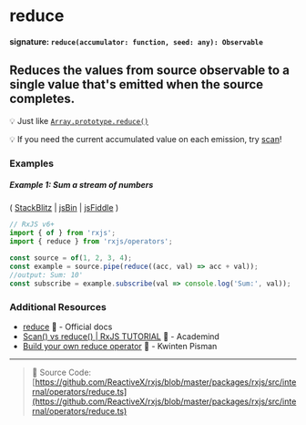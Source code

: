 # reduce

#### signature: `reduce(accumulator: function, seed: any): Observable`

## Reduces the values from source observable to a single value that's emitted when the source completes.

💡 Just like
[`Array.prototype.reduce()`](https://developer.mozilla.org/en-US/docs/Web/JavaScript/Reference/Global_Objects/Array/Reduce?v=a)

💡 If you need the current accumulated value on each emission, try
[scan](scan.md)!



### Examples

##### Example 1: Sum a stream of numbers

(
[StackBlitz](https://stackblitz.com/edit/typescript-hdsv5e?file=index.ts&devtoolsheight=100)
| [jsBin](http://jsbin.com/dakuneneho/edit?js,console) |
[jsFiddle](https://jsfiddle.net/f8fw7yka/) )

```js
// RxJS v6+
import { of } from 'rxjs';
import { reduce } from 'rxjs/operators';

const source = of(1, 2, 3, 4);
const example = source.pipe(reduce((acc, val) => acc + val));
//output: Sum: 10'
const subscribe = example.subscribe(val => console.log('Sum:', val));
```

### Additional Resources

- [reduce](https://rxjs.dev/api/operators/reduce) 📰 - Official docs
- [Scan() vs reduce() | RxJS TUTORIAL](https://www.youtube.com/watch?v=myEeo2rZc3g)
  🎥 - Academind
- [Build your own reduce operator](https://blog.strongbrew.io/build-the-operators-from-rxjs-from-scratch/?lectureId=reduce#app)
  🎥 - Kwinten Pisman

---

> 📁 Source Code:
> [https://github.com/ReactiveX/rxjs/blob/master/packages/rxjs/src/internal/operators/reduce.ts](https://github.com/ReactiveX/rxjs/blob/master/packages/rxjs/src/internal/operators/reduce.ts)
